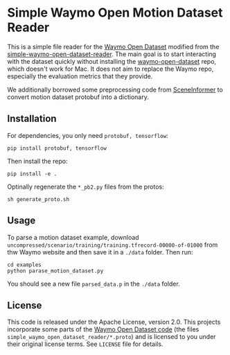 # Simple Waymo Open Motion Dataset Reader

This is a simple file reader for the [Waymo Open Dataset](https://waymo.com/open/) modified from the [simple-waymo-open-dataset-reader](https://github.com/gdlg/simple-waymo-open-dataset-reader). The main goal is to start interacting with the dataset quickly without installing the [waymo-open-dataset](https://github.com/waymo-research/waymo-open-dataset) repo, which doesn't work for Mac. It does not aim to replace the Waymo repo, especially the evaluation metrics that they provide.

We additionally borrowed some preprocessing code from [SceneInformer](https://github.com/sisl/SceneInformer) to convert motion dataset protobuf into a dictionary. 

## Installation
For dependencies, you only need `protobuf, tensorflow`:
```
pip install protobuf, tensorflow
```

Then install the repo:
```
pip install -e .
```

Optinally regenerate the `*_pb2.py` files from the protos:
```
sh generate_proto.sh
```

## Usage
To parse a motion dataset example, download `uncompressed/scenario/training/training.tfrecord-00000-of-01000` from thw Waymo website and then save it in a `./data` folder. Then run:
```
cd examples
python parase_motion_dataset.py
```
You should see a new file `parsed_data.p` in the `./data` folder.

## License

This code is released under the Apache License, version 2.0. This projects incorporate some parts of the [Waymo Open Dataset code](https://github.com/waymo-research/waymo-open-dataset/blob/master/README.md) (the files `simple_waymo_open_dataset_reader/*.proto`) and is licensed to you under their original license terms. See `LICENSE` file for details.

